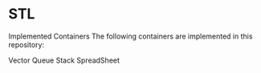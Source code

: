 # STL
Implemented Containers
The following containers are implemented in this repository:

Vector
Queue
Stack
SpreadSheet

